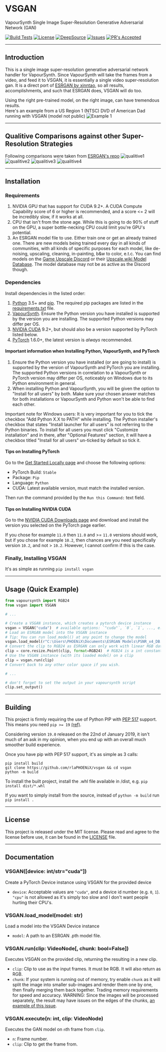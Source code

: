 # VSGAN

VapourSynth Single Image Super-Resolution Generative Adversarial Network (GAN)

[![Build Tests](https://img.shields.io/github/workflow/status/rlaPHOENiX/VSGAN/Version%20test?label=Python%203.5%2B%20builds)](https://github.com/rlaPHOENiX/VSGAN/actions?query=workflow%3A%22Version+test%22)
[![License](https://img.shields.io/github/license/rlaPHOENiX/VSGAN?style=flat)](https://github.com/rlaPHOENiX/VSGAN/blob/master/LICENSE)
[![DeepSource](https://deepsource.io/gh/rlaPHOENiX/VSGAN.svg/?label=active+issues)](https://deepsource.io/gh/rlaPHOENiX/VSGAN/?ref=repository-badge)
[![Issues](https://img.shields.io/github/issues/rlaPHOENiX/VSGAN?style=flat)](https://github.com/rlaPHOENiX/VSGAN/issues)
[![PR's Accepted](https://img.shields.io/badge/PRs-welcome-brightgreen.svg?style=flat)](https://makeapullrequest.com)

* * *

## Introduction

This is a single image super-resolution generative adversarial network handler for VapourSynth.
Since VapourSynth will take the frames from a video, and feed it to VSGAN, it is essentially a single video super-resolution gan.
It is a direct port of [ESRGAN by xinntao](https://github.com/xinntao/ESRGAN), so all results, accomplishments, and such that ESRGAN does, VSGAN will do too.

Using the right pre-trained model, on the right image, can have tremendous results.  
Here's an example from a US Region 1 (NTSC) DVD of American Dad running with VSGAN (model not public)
![Example 1](examples/cmp_1.png)

* * *

## Qualitive Comparisons against other Super-Resolution Strategies

Following comparisons were taken from [ESRGAN's repo](https://github.com/xinntao/ESRGAN)
![qualitive1](https://raw.githubusercontent.com/xinntao/ESRGAN/master/figures/qualitative_cmp_01.jpg)
![qualitive2](https://raw.githubusercontent.com/xinntao/ESRGAN/master/figures/qualitative_cmp_02.jpg)
![qualitive3](https://raw.githubusercontent.com/xinntao/ESRGAN/master/figures/qualitative_cmp_03.jpg)
![qualitive4](https://raw.githubusercontent.com/xinntao/ESRGAN/master/figures/qualitative_cmp_04.jpg)

* * *

## Installation

### Requirements

1.  NVIDIA GPU that has support for CUDA 9.2+. A CUDA Compute Capability score of 6 or higher is recommended, and a score &lt;= 2 will be incredibly slow, if it works at all.
2.  CPU that isn't from the stone age. While this is going to do 90% of stuff on the GPU, a super bottle-necking CPU could limit you're GPU's potential.
3.  An ESRGAN model file to use. Either train one or get an already trained one. There are new models being trained every day in all kinds of communities, with all kinds of specific purposes for each model, like de-noising, upscaling, cleaning, in-painting, b&w to color, e.t.c. You can find models on the [Game Upscale Discord](https://discord.gg/cpAUpDK) or their [Upscale.wiki Model Database](https://upscale.wiki/wiki/Model_Database). The model database may not be as active as the Discord though.

### Dependencies

Install dependencies in the listed order:

1.  [Python](https://python.org) 3.5+ and [pip](https://pip.pypa.io/en/stable/installing). The required pip packages are listed in the [requirements.txt](https://github.com/rlaPHOENiX/VSMPEG/blob/master/requirements.txt) file.
2.  [VapourSynth](https://vapoursynth.com). Ensure the Python version you have installed is supported by the version you are installing. The supported Python versions may differ per OS.
3.  [NVIDIA CUDA](https://developer.nvidia.com/cuda-downloads) 9.2+, but should also be a version supported by PyTorch listed below.
4.  [PyTorch](https://pytorch.org/get-started/locally) 1.6.0+, the latest version is _always_ recommended.

#### Important information when Installing Python, VapourSynth, and PyTorch

1.  Ensure the Python version you have installed (or are going to install) is supported by the version of VapourSynth and PyTorch you are installing. The supported Python versions in correlation to a VapourSynth or PyTorch version may differ per OS, noticeably on Windows due to its Python environment in general.
2.  When installing Python and VapourSynth, you will be given the option to "Install for all users" by both. Make sure your chosen answer matches for both installations or VapourSynth and Python won't be able to find each other.

Important note for Windows users: It is very important for you to tick the checkbox "Add Python X.X to PATH" while installing. The Python installer's checkbox that states "Install launcher for all users" is not referring to the Python binaries. To install for all users you must click "Customize installation" and in there, after "Optional Features" section, it will have a checkbox titled "Install for all users" un-ticked by default so tick it.

#### Tips on Installing PyTorch

Go to the [Get Started Locally page](https://pytorch.org/get-started/locally) and choose the following options:

-   PyTorch Build: `Stable`  
-   Package: `Pip`
-   Language: `Python`
-   CUDA: Latest available version, must match the installed version.

Then run the command provided by the `Run this Command:` text field.

#### Tips on Installing NVIDIA CUDA

Go to the [NVIDIA CUDA Downloads page](https://developer.nvidia.com/cuda-downloads) and download and install the version you selected on the PyTorch page earlier.

If you chose for example `11.0` then `11.0` and >= `11.0` versions should work, but if you chose for example `10.2`, then chances are you need specifically version `10.2`, and not > `10.2`. However, I cannot confirm if this is the case.

### Finally, Installing VSGAN

It's as simple as running `pip install vsgan`

* * *

## Usage (Quick Example)

```py
from vapoursynth import RGB24
from vsgan import VSGAN

# ...

# Create a VSGAN instance, which creates a pytorch device instance
vsgan = VSGAN("cuda")  # available options: `"cuda"`, `0`, `1`, ..., e.t.c
# Load an ESRGAN model into the VSGAN instance
# Tip: You can run load_model() at any point to change the model
vsgan.load_model(r"C:\Users\PHOENiX\Documents\ESRGAN Models\PSNR_x4_DB.pth")
# Convert the clip to RGB24 as ESRGAN can only work with linear RGB data
clip = core.resize.Point(clip, format=RGB24)  # RGB24 is a int constant that was imported earlier
# Use the VSGAN instance (with its loaded model) on a clip
clip = vsgan.run(clip)
# Convert back to any other color space if you wish.

# ...

# don't forget to set the output in your vapoursynth script
clip.set_output()
```

* * *

## Building

This project is firmly requiring the use of Python PIP with [PEP 517][pep517] support. This means you need `pip >= 19`
[(ref)][pip19].

Considering version `19.0` released on the 22nd of January 2019, it isn't much of an ask in my opinion, when you end up
with an overall much smoother build experience.

Once you have pip with PEP 517 support, it's as simple as 3 calls:

    pip install build
    git clone https://github.com/rlaPHOENiX/vsgan && cd vsgan
    python -m build

To install the built project, install the .whl file available in /dist, e.g. `pip install dist/*.whl`

If you want to simply install from the source, instead of `python -m build` run `pip install .`

[pep517]: https://www.python.org/dev/peps/pep-0517

[pip19]: https://pip.pypa.io/en/stable/news/#id415

* * *

## License

This project is released under the MIT license.
Please read and agree to the license before use, it can be found in the [LICENSE](LICENSE) file.

* * *

## Documentation

### VSGAN(\[device: int/str="cuda"])

Create a PyTorch Device instance using VSGAN for the provided device

-   `device`: Acceptable values are `"cuda"`, and a device id number (e.g. `0`, `1`). `"cpu"` is not allowed as it's simply too slow and I don't want people hurting their CPU's.

### VSGAN.load_model(model: str)

Load a model into the VSGAN Device instance

-   `model`: A path to an ESRGAN .pth model file.

### VSGAN.run(clip: VideoNode\[, chunk: bool=False])

Executes VSGAN on the provided clip, returning the resulting in a new clip.

-   `clip`: Clip to use as the input frames. It must be RGB. It will also return as RGB.
-   `chunk`: If your system is running out of memory, try enable `chunk` as it will split the image into smaller sub-images and render them one by one, then finally merging them back together. Trading memory requirements for speed and accuracy. WARNING: Since the images will be processed separately, the result may have issues on the edges of the chunks, [an example of this issue](https://imgbox.com/g/Hht5NqKB0i).

### VSGAN.execute(n: int, clip: VideoNode)

Executes the GAN model on `n`th frame from `clip`.

-   `n`: Frame number.
-   `clip`: Clip to get the frame from.

